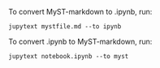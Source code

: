 To convert MyST-markdown to .ipynb, run:
```
jupytext mystfile.md --to ipynb
```

To convert .ipynb to MyST-markdown, run:
```
jupytext notebook.ipynb --to myst
```